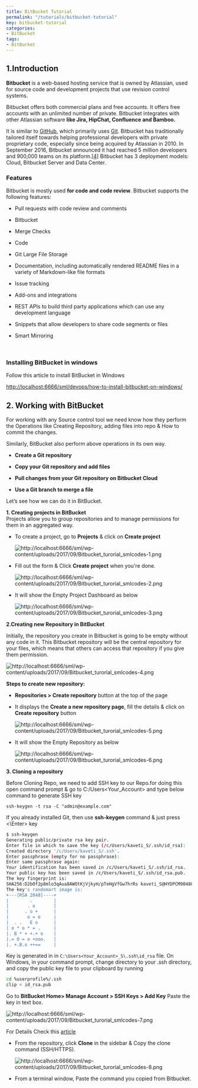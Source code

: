 ```yaml
---
title: BitBucket Tutorial
permalink: "/tutorials/bitbucket-tutorial"
key: bitbucket-tutorial
categories:
- BitBucket
tags:
- BitBucket
---
```





## **1.Introduction**

**Bitbucket** is a web-based hosting service that is owned by
Atlassian, used for source code and development projects that use revision
control systems.

Bitbucket offers both commercial plans and free accounts. It offers free
accounts with an unlimited number of private. Bitbucket integrates with other
Atlassian software **like Jira, HipChat, Confluence and Bamboo.**


It is similar to [GitHub](https://en.wikipedia.org/wiki/GitHub), which primarily
uses [Git](https://en.wikipedia.org/wiki/Git_(software)). Bitbucket has
traditionally tailored itself towards helping professional developers with
private proprietary code, especially since being acquired by Atlassian in
2010. In September 2016, Bitbucket announced it had reached 5 million developers
and 900,000 teams on its
platform.[[4]](https://en.wikipedia.org/wiki/Bitbucket#cite_note-4) Bitbucket
has 3 deployment models: Cloud, Bitbucket Server and Data Center.

 

### **Features**

Bitbucket is mostly used **for code and code review**. Bitbucket supports the
following features:

-   Pull requests with code review and comments

-   Bitbucket

-   Merge Checks

-   Code

-   Git Large File Storage

-   Documentation, including automatically rendered README files in a variety of
    Markdown-like file formats

-   Issue tracking

-   Add-ons and integrations

-   REST APIs to build third party applications which can use any development
    language

-   Snippets that allow developers to share code segments or files

-   Smart Mirroring

 

### **Installing BitBucket in windows**

Follow this article to install BitBucket in Windows

<http://localhost:6666/sml/devops/how-to-install-bitbucket-on-windows/>
 

## **2. Working with BitBucket**
 
For working with any Source control tool we need know how they perform the
Operations like Creating Repository, adding files into repo & How to commit the
changes.
 

Similarly, BitBucket also perform above operations in its own way.

-   **Create a Git repository**

-   **Copy your Git repository and add files**

-   **Pull changes from your Git repository on Bitbucket Cloud**

-   **Use a Git branch to merge a file**  



Let’s see how we can do it in BitBucket.


**1. Creating projects in BitBucket**  
Projects allow you to group repositories and to manage permissions for them in
an aggregated way.

-   To create a project, go to **Projects** & click on **Create project**

    ![http://localhost:6666/sml/wp-content/uploads/2017/09/Bitbucket_turorial_smlcodes-1.png](media/6cfe334bdaf7bd91150bd34847476c59.png)
 

-   Fill out the form & Click **Create project** when you're done.

    ![http://localhost:6666/sml/wp-content/uploads/2017/09/Bitbucket_turorial_smlcodes-2.png](media/65cde087b4b38387010a9864b2b59e42.png)
 
-   It will show the Empty Project Dashboard as below

    ![http://localhost:6666/sml/wp-content/uploads/2017/09/Bitbucket_turorial_smlcodes-3.png](media/896960fcd47a638803a59c96276c80d2.png)
 

**2.Creating new Repository in BitBucket**
 
Initially, the repository you create in Bitbucket is going to be empty without
any code in it. This Bitbucket repository will be the central repository for
your files, which means that others can access that repository if you give them
permission.

![http://localhost:6666/sml/wp-content/uploads/2017/09/Bitbucket_turorial_smlcodes-4.png](media/ae75407b427ab55e387ae297a25a6040.png)

**Steps to create new repository:**

-   **Repositories > Create repository** button at the top of the page
 
-   It displays the **Create a new repository page**, fill the details & click
    on **Create repository** button

    ![http://localhost:6666/sml/wp-content/uploads/2017/09/Bitbucket_turorial_smlcodes-5.png](media/2f19acebd5dc7e61ebc4ca933d25905a.png)
 

-   It will show the Empty Repository as below

    ![http://localhost:6666/sml/wp-content/uploads/2017/09/Bitbucket_turorial_smlcodes-6.png](media/9d4aa27e305327fe68a6fc398ffa5a89.png)
 

**3. Cloning a repository**

Before Cloning Repo, we need to add SSH key to our Repo.for doing this open
command prompt & go to C:/Users<Your_Account> and type below command to
generate SSH key  

`ssh-keygen -t rsa -C "admin@example.com"`
 

If you already installed Git, then use **ssh-keygen** command & just press <\Enter\> key


```bash
$ ssh-keygen
Generating public/private rsa key pair.
Enter file in which to save the key (/c/Users/kaveti_S/.ssh/id_rsa):
Created directory '/c/Users/kaveti_S/.ssh'.
Enter passphrase (empty for no passphrase):
Enter same passphrase again:
Your identification has been saved in /c/Users/kaveti_S/.ssh/id_rsa.
Your public key has been saved in /c/Users/kaveti_S/.ssh/id_rsa.pub.
The key fingerprint is:
SHA256:D2bOf2p8mlo3qAua8AWOtKjVjkyH/pTeHgVfGw7hrRs kaveti_S@HYDPCM90480L
The key's randomart image is:
+---[RSA 2048]----+
|        .        |
|       . o       |
|      . o +      |
|       o = o     |
|  . .   E o      |
| o * o * = .     |
|. B * + +.+ o    |
|.= O = o +ooo.   |
|. +.B.o ++==     |
```


Key is generated in in `C:\Users<Your_Account>_S\.ssh\id_rsa`  file. On
Windows, in your command prompt, change directory to your .ssh directory, and
copy the public key file to your clipboard by running
```bash
cd %userprofile%/.ssh
clip < id_rsa.pub
```

 

Go to **BitBucket Home> Manage Account > SSH Keys > Add Key** Paste the key
in text box.

![http://localhost:6666/sml/wp-content/uploads/2017/09/Bitbucket_turorial_smlcodes-7.png](media/b4105ae85bceb4f720d09eea18f2fa50.png)

 

For Details Check this
[article](https://confluence.atlassian.com/bitbucketserver046/using-bitbucket-server/controlling-access-to-code/using-ssh-keys-to-secure-git-operations/creating-ssh-keys?utm_campaign=in-app-help&utm_medium=in-app-help&utm_source=stash)

-   From the repository, click **Clone** in the sidebar & Copy the clone command
    (SSH/HTTPS).

    ![http://localhost:6666/sml/wp-content/uploads/2017/09/Bitbucket_turorial_smlcodes-8.png](media/d57bf63117b82cfc91cd1df92d6f8bd6.png)

 

-   From a terminal window, Paste the command you copied from Bitbucket.
